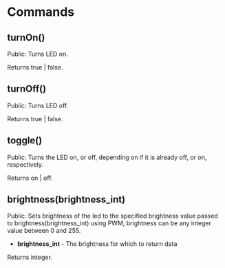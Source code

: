 # Commands

## turnOn()

Public: Turns LED on.

Returns true | false.

## turnOff()

Public: Turns LED off.

Returns true | false.

## toggle()

Public: Turns the LED on, or off, depending on if it is already off, or on, respectively.

Returns on | off.

## brightness(brightness_int)

Public: Sets brightness of the led to the specified brightness value passed to brightness(brightness_int) using PWM, brightness can be any integer value between 0 and 255.

- **brightness_int** - The brightness for which to return data

Returns integer.